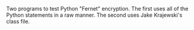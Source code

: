 Two programs to test Python "Fernet" encryption.
The first uses all of the Python statements in a raw manner.  The second uses Jake Krajewski's class file.

  